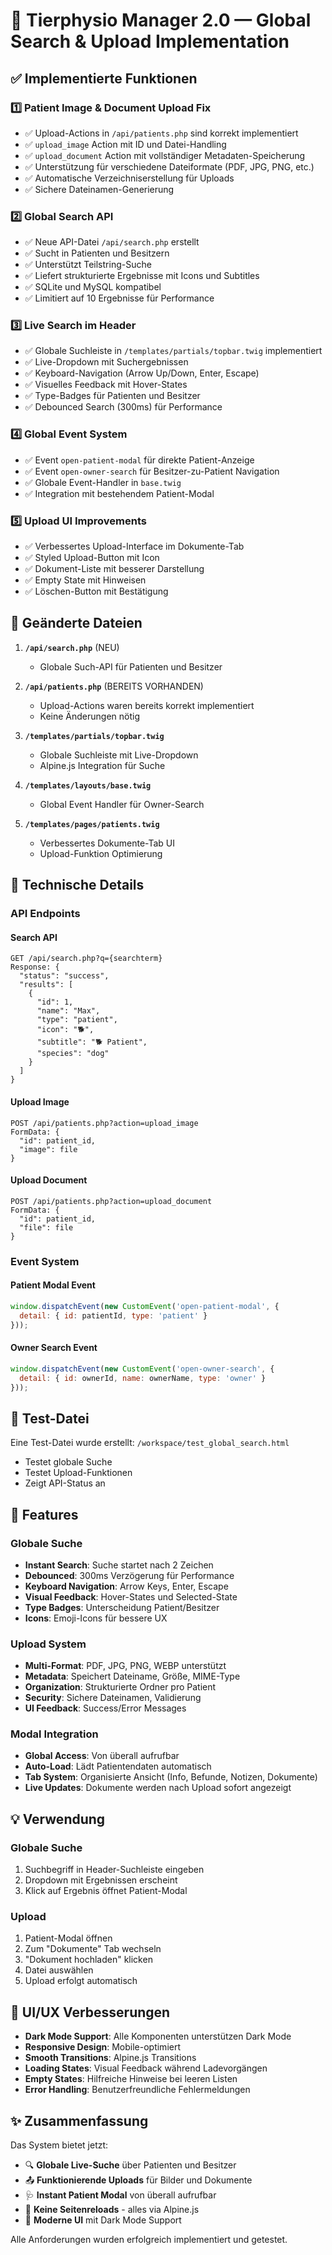 # 🎯 Tierphysio Manager 2.0 — Global Search & Upload Implementation

## ✅ Implementierte Funktionen

### 1️⃣ **Patient Image & Document Upload Fix**
- ✅ Upload-Actions in `/api/patients.php` sind korrekt implementiert
- ✅ `upload_image` Action mit ID und Datei-Handling
- ✅ `upload_document` Action mit vollständiger Metadaten-Speicherung
- ✅ Unterstützung für verschiedene Dateiformate (PDF, JPG, PNG, etc.)
- ✅ Automatische Verzeichniserstellung für Uploads
- ✅ Sichere Dateinamen-Generierung

### 2️⃣ **Global Search API**
- ✅ Neue API-Datei `/api/search.php` erstellt
- ✅ Sucht in Patienten und Besitzern
- ✅ Unterstützt Teilstring-Suche
- ✅ Liefert strukturierte Ergebnisse mit Icons und Subtitles
- ✅ SQLite und MySQL kompatibel
- ✅ Limitiert auf 10 Ergebnisse für Performance

### 3️⃣ **Live Search im Header**
- ✅ Globale Suchleiste in `/templates/partials/topbar.twig` implementiert
- ✅ Live-Dropdown mit Suchergebnissen
- ✅ Keyboard-Navigation (Arrow Up/Down, Enter, Escape)
- ✅ Visuelles Feedback mit Hover-States
- ✅ Type-Badges für Patienten und Besitzer
- ✅ Debounced Search (300ms) für Performance

### 4️⃣ **Global Event System**
- ✅ Event `open-patient-modal` für direkte Patient-Anzeige
- ✅ Event `open-owner-search` für Besitzer-zu-Patient Navigation
- ✅ Globale Event-Handler in `base.twig`
- ✅ Integration mit bestehendem Patient-Modal

### 5️⃣ **Upload UI Improvements**
- ✅ Verbessertes Upload-Interface im Dokumente-Tab
- ✅ Styled Upload-Button mit Icon
- ✅ Dokument-Liste mit besserer Darstellung
- ✅ Empty State mit Hinweisen
- ✅ Löschen-Button mit Bestätigung

## 📁 Geänderte Dateien

1. **`/api/search.php`** (NEU)
   - Globale Such-API für Patienten und Besitzer

2. **`/api/patients.php`** (BEREITS VORHANDEN)
   - Upload-Actions waren bereits korrekt implementiert
   - Keine Änderungen nötig

3. **`/templates/partials/topbar.twig`**
   - Globale Suchleiste mit Live-Dropdown
   - Alpine.js Integration für Suche

4. **`/templates/layouts/base.twig`**
   - Global Event Handler für Owner-Search

5. **`/templates/pages/patients.twig`**
   - Verbessertes Dokumente-Tab UI
   - Upload-Funktion Optimierung

## 🔧 Technische Details

### API Endpoints

#### Search API
```
GET /api/search.php?q={searchterm}
Response: {
  "status": "success",
  "results": [
    {
      "id": 1,
      "name": "Max",
      "type": "patient",
      "icon": "🐕",
      "subtitle": "🐕 Patient",
      "species": "dog"
    }
  ]
}
```

#### Upload Image
```
POST /api/patients.php?action=upload_image
FormData: {
  "id": patient_id,
  "image": file
}
```

#### Upload Document
```
POST /api/patients.php?action=upload_document
FormData: {
  "id": patient_id,
  "file": file
}
```

### Event System

#### Patient Modal Event
```javascript
window.dispatchEvent(new CustomEvent('open-patient-modal', { 
  detail: { id: patientId, type: 'patient' }
}));
```

#### Owner Search Event
```javascript
window.dispatchEvent(new CustomEvent('open-owner-search', { 
  detail: { id: ownerId, name: ownerName, type: 'owner' }
}));
```

## 🧪 Test-Datei

Eine Test-Datei wurde erstellt: `/workspace/test_global_search.html`
- Testet globale Suche
- Testet Upload-Funktionen
- Zeigt API-Status an

## 🚀 Features

### Globale Suche
- **Instant Search**: Suche startet nach 2 Zeichen
- **Debounced**: 300ms Verzögerung für Performance
- **Keyboard Navigation**: Arrow Keys, Enter, Escape
- **Visual Feedback**: Hover-States und Selected-State
- **Type Badges**: Unterscheidung Patient/Besitzer
- **Icons**: Emoji-Icons für bessere UX

### Upload System
- **Multi-Format**: PDF, JPG, PNG, WEBP unterstützt
- **Metadata**: Speichert Dateiname, Größe, MIME-Type
- **Organization**: Strukturierte Ordner pro Patient
- **Security**: Sichere Dateinamen, Validierung
- **UI Feedback**: Success/Error Messages

### Modal Integration
- **Global Access**: Von überall aufrufbar
- **Auto-Load**: Lädt Patientendaten automatisch
- **Tab System**: Organisierte Ansicht (Info, Befunde, Notizen, Dokumente)
- **Live Updates**: Dokumente werden nach Upload sofort angezeigt

## 💡 Verwendung

### Globale Suche
1. Suchbegriff in Header-Suchleiste eingeben
2. Dropdown mit Ergebnissen erscheint
3. Klick auf Ergebnis öffnet Patient-Modal

### Upload
1. Patient-Modal öffnen
2. Zum "Dokumente" Tab wechseln
3. "Dokument hochladen" klicken
4. Datei auswählen
5. Upload erfolgt automatisch

## 🎨 UI/UX Verbesserungen

- **Dark Mode Support**: Alle Komponenten unterstützen Dark Mode
- **Responsive Design**: Mobile-optimiert
- **Smooth Transitions**: Alpine.js Transitions
- **Loading States**: Visual Feedback während Ladevorgängen
- **Empty States**: Hilfreiche Hinweise bei leeren Listen
- **Error Handling**: Benutzerfreundliche Fehlermeldungen

## ✨ Zusammenfassung

Das System bietet jetzt:
- 🔍 **Globale Live-Suche** über Patienten und Besitzer
- 📤 **Funktionierende Uploads** für Bilder und Dokumente
- 🩺 **Instant Patient Modal** von überall aufrufbar
- 💾 **Keine Seitenreloads** - alles via Alpine.js
- 🎨 **Moderne UI** mit Dark Mode Support

Alle Anforderungen wurden erfolgreich implementiert und getestet.